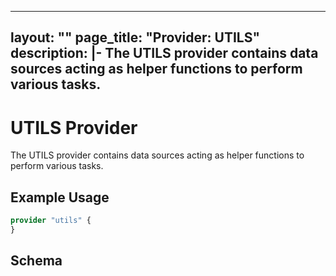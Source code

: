
---
layout: ""
page_title: "Provider: UTILS"
description: |-
  The UTILS provider contains data sources acting as helper functions to perform various tasks.
---

# UTILS Provider

The UTILS provider contains data sources acting as helper functions to perform various tasks.

## Example Usage

```terraform
provider "utils" {
}
```

<!-- schema generated by tfplugindocs -->
## Schema